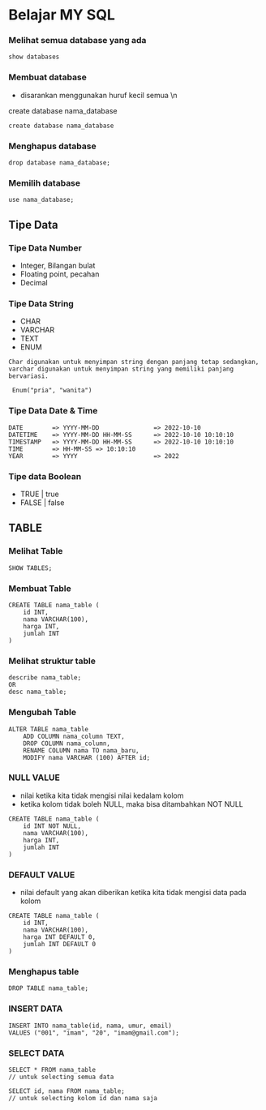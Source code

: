 #  Belajar MY SQL


### Melihat semua database yang ada 
```
show databases
```

### Membuat database
- disarankan menggunakan huruf kecil semua \n

create database nama_database 
```
create database nama_database
```

### Menghapus database

```
drop database nama_database;
```


### Memilih database

```
use nama_database;
```


## Tipe Data


### Tipe Data Number
- Integer, Bilangan bulat
- Floating point, pecahan
- Decimal

### Tipe Data String
- CHAR
- VARCHAR
- TEXT
- ENUM

```
Char digunakan untuk menyimpan string dengan panjang tetap sedangkan,
varchar digunakan untuk menyimpan string yang memiliki panjang bervariasi.
```

``` Enum("pria", "wanita")```

### Tipe Data Date & Time

```
DATE        => YYYY-MM-DD               => 2022-10-10
DATETIME    => YYYY-MM-DD HH-MM-SS      => 2022-10-10 10:10:10 
TIMESTAMP   => YYYY-MM-DD HH-MM-SS      => 2022-10-10 10:10:10 
TIME        => HH-MM-SS => 10:10:10
YEAR        => YYYY                     => 2022
```

### Tipe data Boolean

- TRUE | true
- FALSE | false




## TABLE

### Melihat Table

```
SHOW TABLES;
```

### Membuat Table

```
CREATE TABLE nama_table (
    id INT,
    nama VARCHAR(100),
    harga INT,
    jumlah INT
)
```

### Melihat struktur table

``` 
describe nama_table;
OR
desc nama_table;
```

### Mengubah Table

```
ALTER TABLE nama_table
    ADD COLUMN nama_column TEXT,
    DROP COLUMN nama_column,
    RENAME COLUMN nama TO nama_baru,
    MODIFY nama VARCHAR (100) AFTER id;
```

### NULL VALUE

- nilai ketika kita tidak mengisi nilai kedalam kolom
- ketika kolom tidak boleh NULL, maka bisa ditambahkan NOT NULL

```
CREATE TABLE nama_table (
    id INT NOT NULL,
    nama VARCHAR(100),
    harga INT,
    jumlah INT
)
```

### DEFAULT VALUE

- nilai default yang akan diberikan ketika kita tidak mengisi data pada kolom

```
CREATE TABLE nama_table (
    id INT,
    nama VARCHAR(100),
    harga INT DEFAULT 0,
    jumlah INT DEFAULT 0
)
```

### Menghapus table

```
DROP TABLE nama_table;
```


### INSERT DATA

```
INSERT INTO nama_table(id, nama, umur, email)
VALUES ("001", "imam", "20", "imam@gmail.com");
```

### SELECT DATA

```
SELECT * FROM nama_table
// untuk selecting semua data

SELECT id, nama FROM nama_table;
// untuk selecting kolom id dan nama saja
```





